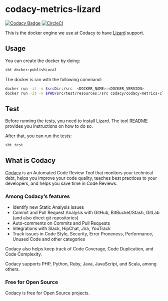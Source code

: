 # codacy-metrics-lizard

[![Codacy Badge](https://api.codacy.com/project/badge/Grade/9e4c1f4395ac4ffa962793398aea39fe)](https://www.codacy.com/app/Codacy/codacy-metrics-lizard?utm_source=github.com&amp;utm_medium=referral&amp;utm_content=codacy/codacy-metrics-lizard&amp;utm_campaign=Badge_Grade)
[![CircleCI](https://circleci.com/gh/codacy/codacy-metrics-lizard.svg?style=svg)](https://circleci.com/gh/codacy/codacy-metrics-lizard)

This is the docker engine we use at Codacy to have [Lizard](https://github.com/terryyin/lizard) support.

## Usage

You can create the docker by doing:

```bash
sbt docker:publishLocal
```

The docker is ran with the following command:

```bash
docker run -it -v $srcDir:/src  <DOCKER_NAME>:<DOCKER_VERSION>
docker run -it -v $PWD/src/test/resources:/src codacy/codacy-metrics-cloc:latest
```

## Test

Before running the tests, you need to install Lizard. The tool [README](https://github.com/terryyin/lizard/blob/master/README.rst) provides you instructions on how to do so.

After that, you can run the tests:

```bash
sbt test
```

## What is Codacy

[Codacy](https://www.codacy.com/) is an Automated Code Review Tool that monitors your technical debt, helps you improve your code quality, teaches best practices to your developers, and helps you save time in Code Reviews.

### Among Codacy’s features

- Identify new Static Analysis issues
- Commit and Pull Request Analysis with GitHub, BitBucket/Stash, GitLab (and also direct git repositories)
- Auto-comments on Commits and Pull Requests
- Integrations with Slack, HipChat, Jira, YouTrack
- Track issues in Code Style, Security, Error Proneness, Performance, Unused Code and other categories

Codacy also helps keep track of Code Coverage, Code Duplication, and Code Complexity.

Codacy supports PHP, Python, Ruby, Java, JavaScript, and Scala, among others.

### Free for Open Source

Codacy is free for Open Source projects.